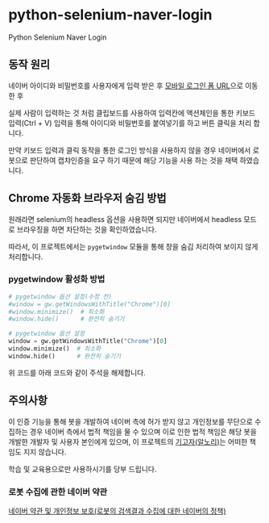 # python-selenium-naver-login
Python Selenium Naver Login

## 동작 원리

네이버 아이디와 비밀번호를 사용자에게 입력 받은 후 [모바일 로그인 폼 URL](https://nid.naver.com/nidlogin.login?svctype=262144)으로 이동한 후

실제 사람이 입력하는 것 처럼 클립보드를 사용하여 입력칸에 액션체인을 통한 키보드 입력(Ctrl + V) 입력을 통해 아이디와 비밀번호를 붙여넣기를 하고 버튼 클릭을 처리 합니다.

만약 키보드 입력과 클릭 동작을 통한 로그인 방식을 사용하지 않을 경우 네이버에서 로봇으로 판단하여 캡챠인증을 요구 하기 때문에 해당 기능을 사용 하는 것을 채택 하였습니다.

## Chrome 자동화 브라우저 숨김 방법

원래라면 selenium의 headless 옵션을 사용하면 되지만 네이버에서 headless 모드로 브라우징을 하면 차단하는 것을 확인하였습니다.

따라서, 이 프로젝트에서는 `pygetwindow` 모듈을 통해 창을 숨김 처리하여 보이지 않게 처리합니다.

### pygetwindow 활성화 방법

```py
# pygetwindow 옵션 설정(수정 전)
#window = gw.getWindowsWithTitle("Chrome")[0]
#window.minimize()  # 최소화
#window.hide()      # 완전히 숨기기
```

```py
# pygetwindow 옵션 설정
window = gw.getWindowsWithTitle("Chrome")[0]
window.minimize()  # 최소화
window.hide()      # 완전히 숨기기
```

위 코드를 아래 코드와 같이 주석을 해제합니다.

## 주의사항

이 인증 기능을 통해 봇을 개발하여 네이버 측에 허가 받지 않고 개인정보를 무단으로 수집하는 경우 네이버 측에서 법적 책임을 물 수 있으며 이로 인한 법적 책임은 해당 봇을 개발한 개발자 및 사용자 본인에게 있으며, 이 프로젝트의 [기고자(알노리)](https://github.com/ynng3)는 어떠한 책임도 지지 않습니다.

학습 및 교육용으로만 사용하시기를 당부 드립니다.

### 로봇 수집에 관한 네이버 약관

[네이버 약관 및 개인정보 보호(로봇의 검색결과 수집에 대한 네이버의 정책)](https://policy.naver.com/policy/search_policy.html)